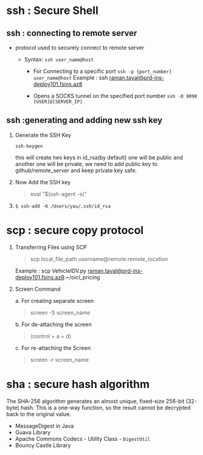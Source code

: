 # ssh : Secure Shell

## ssh : connecting to remote server 
- protocol used to securely connect to remote server
  - Syntax:
    ```ssh user_name@host```

    - For Connecting to a specific port 
         ```ssh -p {port_number} user_name@host```
        Example : ssh raman.tayal@prd-ins-deploy101.fsins.az8
    
    - Opens a SOCKS tunnel on the specified port number
        ```ssh -D 9090 [USER]@[SERVER_IP]```


## ssh :generating and adding new ssh key

1. Generate the SSH Key
    ```
   ssh-keygen
    ``` 
   this will create two keys in id_rsa(by default) one will be public and another one will be private, we need to add public key to github/remote_server and keep private key safe.

2. Now Add the SSH key
    > eval "$(ssh-agent -s)" 

3. ```$ ssh-add -K /Users/you/.ssh/id_rsa```

# scp : secure copy protocol

1. Transferring Files using SCP

   > scp local_file_path username@remote:remote_location

   Example : scp VehicleIDV.py raman.tayal@prd-ins-deploy101.fsins.az8:~/oicl_pricing

2. Screen Command

   a. For creating separate screen
   > screen -S screen_name

   b. For de-attaching the screen
   > (control + a + d)

   c. For re-attaching the Screen
   > screen -r screen_name


# sha :  secure hash algorithm

The SHA-256 algorithm generates an almost unique, fixed-size 256-bit (32-byte) hash. This is a one-way function, so the result cannot be decrypted back to the original value.

- MessageDigest in Java
- Guava Library
- Apache Commons Codecs - Utility Class - ```DigestUtil```
- Bouncy Castle Library